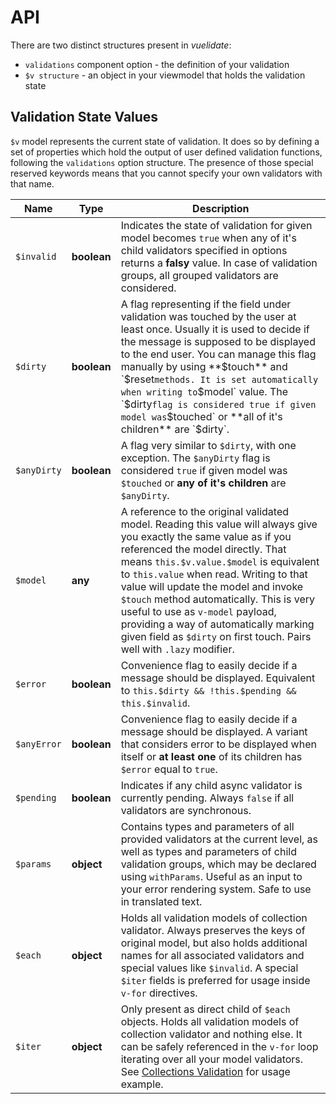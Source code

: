 # API

There are two distinct structures present in _vuelidate_:

* `validations` component option - the definition of your validation
* `$v structure` - an object in your viewmodel that holds the validation state

## Validation State Values

`$v` model represents the current state of validation. It does so by defining a set of properties which hold the output of user defined validation functions, following the `validations` option structure. The presence of those special reserved keywords means that you cannot specify your own validators with that name.

| Name        | Type        | Description                                                                                                                                                                                                                                                                                                                                                                                                                                                                               |
| ----------- | ----------- | ----------------------------------------------------------------------------------------------------------------------------------------------------------------------------------------------------------------------------------------------------------------------------------------------------------------------------------------------------------------------------------------------------------------------------------------------------------------------------------------- |
| `$invalid`  | **boolean** | Indicates the state of validation for given model becomes `true` when any of it's child validators specified in options returns a **falsy** value. In case of validation groups, all grouped validators are considered.                                                                                                                                                                                                                                                                   |
| `$dirty`    | **boolean** | A flag representing if the field under validation was touched by the user at least once. Usually it is used to decide if the message is supposed to be displayed to the end user. You can manage this flag manually by using **$touch** and `$reset` methods. It is set automatically when writing to `$model` value. The `$dirty` flag is considered true if given model was `$touched` or **all of it's children** are `$dirty`.                                                        |
| `$anyDirty` | **boolean** | A flag very similar to `$dirty`, with one exception. The `$anyDirty` flag is considered `true` if given model was `$touched` or **any of it's children** are `$anyDirty`.                                                                                                                                                                                                                                                                                                                 |
| `$model`    | **any**     | A reference to the original validated model. Reading this value will always give you exactly the same value as if you referenced the model directly. That means `this.$v.value.$model` is equivalent to `this.value` when read. Writing to that value will update the model and invoke `$touch` method automatically. This is very useful to use as `v-model` payload, providing a way of automatically marking given field as `$dirty` on first touch. Pairs well with `.lazy` modifier. |
| `$error`    | **boolean** | Convenience flag to easily decide if a message should be displayed. Equivalent to `this.$dirty && !this.$pending && this.$invalid`.                                                                                                                                                                                                                                                                                                                                                       |
| `$anyError` | **boolean** | Convenience flag to easily decide if a message should be displayed. A variant that considers error to be displayed when itself or **at least one** of its children has `$error` equal to `true`.                                                                                                                                                                                                                                                                                          |
| `$pending`  | **boolean** | Indicates if any child async validator is currently pending. Always `false` if all validators are synchronous.                                                                                                                                                                                                                                                                                                                                                                            |
| `$params`   | **object**  | Contains types and parameters of all provided validators at the current level, as well as types and parameters of child validation groups, which may be declared using `withParams`. Useful as an input to your error rendering system. Safe to use in translated text.                                                                                                                                                                                                                   |
| `$each`     | **object**  | Holds all validation models of collection validator. Always preserves the keys of original model, but also holds additional names for all associated validators and special values like `$invalid`. A special `$iter` fields is preferred for usage inside `v-for` directives.                                                                                                                                                                                                            |
| `$iter`     | **object**  | Only present as direct child of `$each` objects. Holds all validation models of collection validator and nothing else. It can be safely referenced in the `v-for` loop iterating over all your model validators. See [Collections Validation](examples.md#collections-validation) for usage example.                                                                                                                                                                                      |
